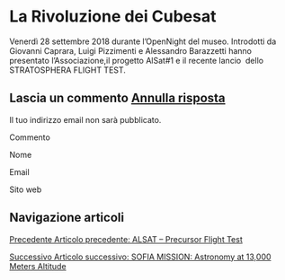 La Rivoluzione dei Cubesat
==========================

Venerdì 28 settembre 2018 durante l’OpenNight del museo. Introdotti da Giovanni Caprara, Luigi Pizzimenti e Alessandro Barazzetti hanno presentato l’Associazione,il progetto AlSat#1 e il recente lancio  dello STRATOSPHERA FLIGHT TEST.

Lascia un commento [Annulla risposta](/2018/10/01/la-rivoluzione-dei-cubesat/#respond)
--------------------------------------------------------------------------------------

Il tuo indirizzo email non sarà pubblicato.

Commento

Nome 

Email 

Sito web 

  

Navigazione articoli
--------------------

[Precedente Articolo precedente: ALSAT – Precursor Flight Test](https://www.adaa.it/2018/09/16/alsat-precursor-flight-test/)

[Successivo Articolo successivo: SOFIA MISSION: Astronomy at 13,000 Meters Altitude](https://www.adaa.it/2020/01/09/astronomy-at-13000-meters-altitude/)